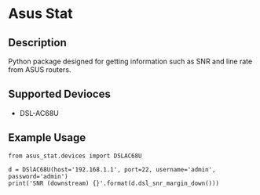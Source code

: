 # Asus Stat

## Description
Python package designed for getting information such as SNR and line rate from ASUS routers.  

## Supported Devioces
* DSL-AC68U  

## Example Usage

```
from asus_stat.devices import DSLAC68U

d = DSlAC68U(host='192.168.1.1', port=22, username='admin', password='admin')
print('SNR (downstream) {}'.format(d.dsl_snr_margin_down()))
```

